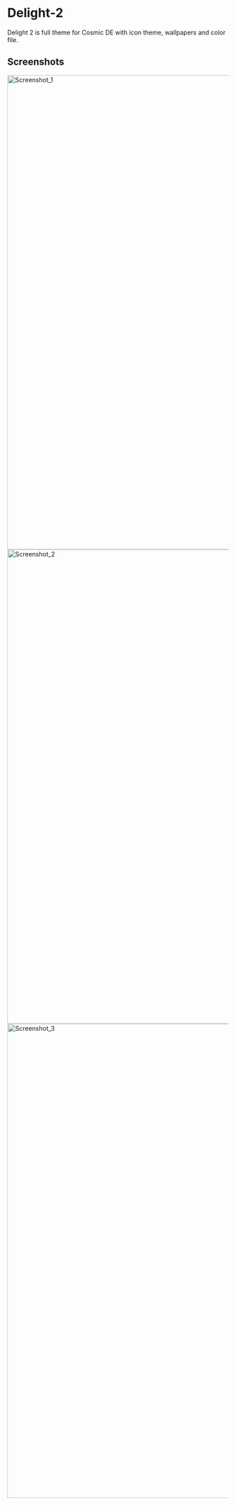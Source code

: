 # Delight-2
Delight 2 is full theme for Cosmic DE with icon theme, wallpapers and color file.

Screenshots
--

<img width="1920" height="1080" alt="Screenshot_1" src="https://github.com/user-attachments/assets/3248ec76-34b4-4ca9-b21a-f36d3b39421d" />


<img width="1920" height="1080" alt="Screenshot_2" src="https://github.com/user-attachments/assets/84547f0c-cd2a-413b-a2fc-f5853cf1f023" />

<img width="1920" height="1080" alt="Screenshot_3" src="https://github.com/user-attachments/assets/456a1261-87cc-49d8-9bab-93ce371786e0" />

